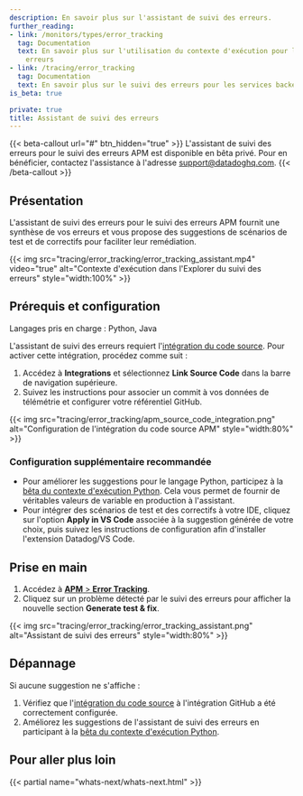 ```yaml
---
description: En savoir plus sur l'assistant de suivi des erreurs.
further_reading:
- link: /monitors/types/error_tracking
  tag: Documentation
  text: En savoir plus sur l'utilisation du contexte d'exécution pour le suivi des
    erreurs
- link: /tracing/error_tracking
  tag: Documentation
  text: En savoir plus sur le suivi des erreurs pour les services backend
is_beta: true

private: true
title: Assistant de suivi des erreurs
---
```


{{< beta-callout url="#" btn_hidden="true" >}}
L'assistant de suivi des erreurs pour le suivi des erreurs APM est disponible en bêta privé. Pour en bénéficier, contactez l'assistance à l'adresse support@datadoghq.com.
{{< /beta-callout >}}

## Présentation

L'assistant de suivi des erreurs pour le suivi des erreurs APM fournit une synthèse de vos erreurs et vous propose des suggestions de scénarios de test et de correctifs pour faciliter leur remédiation.

{{< img src="tracing/error_tracking/error_tracking_assistant.mp4" video="true" alt="Contexte d'exécution dans l'Explorer du suivi des erreurs" style="width:100%" >}}

## Prérequis et configuration
Langages pris en charge
: Python, Java

L'assistant de suivi des erreurs requiert l'[intégration du code source][3]. Pour activer cette intégration, procédez comme suit :

1. Accédez à **Integrations** et sélectionnez **Link Source Code** dans la barre de navigation supérieure.
2. Suivez les instructions pour associer un commit à vos données de télémétrie et configurer votre référentiel GitHub.

{{< img src="tracing/error_tracking/apm_source_code_integration.png" alt="Configuration de l'intégration du code source APM" style="width:80%" >}}

### Configuration supplémentaire recommandée
- Pour améliorer les suggestions pour le langage Python, participez à la [bêta du contexte d'exécution Python][1]. Cela vous permet de fournir de véritables valeurs de variable en production à l'assistant.
- Pour intégrer des scénarios de test et des correctifs à votre IDE, cliquez sur l'option **Apply in VS Code** associée à la suggestion générée de votre choix, puis suivez les instructions de configuration afin d'installer l'extension Datadog/VS Code.

## Prise en main
1. Accédez à [**APM** > **Error Tracking**][4].
2. Cliquez sur un problème détecté par le suivi des erreurs pour afficher la nouvelle section **Generate test & fix**.

{{< img src="tracing/error_tracking/error_tracking_assistant.png" alt="Assistant de suivi des erreurs" style="width:80%" >}}

## Dépannage

Si aucune suggestion ne s'affiche :

1. Vérifiez que l'[intégration du code source][2] à l'intégration GitHub a été correctement configurée.
2. Améliorez les suggestions de l'assistant de suivi des erreurs en participant à la [bêta du contexte d'exécution Python][1].

## Pour aller plus loin

{{< partial name="whats-next/whats-next.html" >}}

[1]: /fr/tracing/error_tracking/executional_context
[2]: https://app.datadoghq.com/source-code/setup/apm
[3]: /fr/integrations/guide/source-code-integration
[4]: https://app.datadoghq.com/apm/error-tracking
